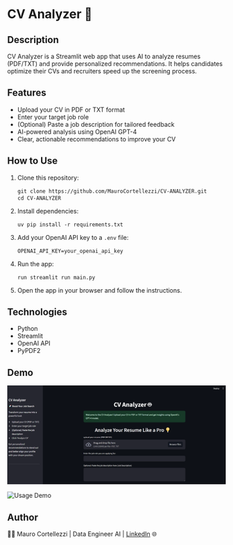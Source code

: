 # CV Analyzer 🤖

## Description
CV Analyzer is a Streamlit web app that uses AI to analyze resumes (PDF/TXT) and provide personalized recommendations. It helps candidates optimize their CVs and recruiters speed up the screening process.

## Features
- Upload your CV in PDF or TXT format
- Enter your target job role
- (Optional) Paste a job description for tailored feedback
- AI-powered analysis using OpenAI GPT-4
- Clear, actionable recommendations to improve your CV

## How to Use
1. Clone this repository:
   ```
   git clone https://github.com/MauroCortellezzi/CV-ANALYZER.git
   cd CV-ANALYZER
   ```
2. Install dependencies:
   ```
   uv pip install -r requirements.txt
   ```
3. Add your OpenAI API key to a `.env` file:
   ```
   OPENAI_API_KEY=your_openai_api_key
   ```
4. Run the app:
   ```
   run streamlit run main.py
   ```
5. Open the app in your browser and follow the instructions.

## Technologies
- Python
- Streamlit
- OpenAI API
- PyPDF2

## Demo

![Demo Screenshot](Demo.PNG)

![Usage Demo](Demo.gif)

## Author
🧑‍💻 Mauro Cortellezzi | Data Engineer AI | [LinkedIn](www.linkedin.com/in/mauro-cortellezzi-18112281) 🌐



